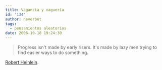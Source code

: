 ```yaml
---
title: Vagancia y vaguería
id: '134'
author: neverbot
tags:
  - pensamientos aleatorios
date: 2006-10-18 19:24:30
---
```


> Progress isn't made by early risers. It's made by lazy men trying to find easier ways to do something.

[Robert Heinlein](http://en.wikipedia.org/wiki/Robert_A._Heinlein).